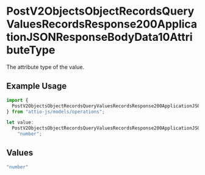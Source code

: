 # PostV2ObjectsObjectRecordsQueryValuesRecordsResponse200ApplicationJSONResponseBodyData10AttributeType

The attribute type of the value.

## Example Usage

```typescript
import {
  PostV2ObjectsObjectRecordsQueryValuesRecordsResponse200ApplicationJSONResponseBodyData10AttributeType,
} from "attio-js/models/operations";

let value:
  PostV2ObjectsObjectRecordsQueryValuesRecordsResponse200ApplicationJSONResponseBodyData10AttributeType =
    "number";
```

## Values

```typescript
"number"
```